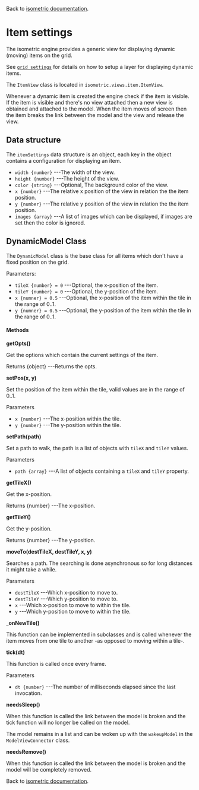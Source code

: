 Back to [isometric documentation](../readme.md).

# Item settings

The isometric engine provides a generic view for displaying dynamic (moving) items on the grid.

See [`grid settings`](grid.md) for details on how to setup a layer for displaying dynamic items.

The `ItemView` class is located in `isometric.views.item.ItemView`.

Whenever a dynamic item is created the engine check if the item is visible. If the item is visible
and there's no view attached then a new view is obtained and attached to the model. When the item
moves of screen then the item breaks the link between the model and the view and release the view.

## Data structure

The `itemSettings` data structure is an object, each key in the object contains a configuration for
displaying an item.

 + `width {number}` ---The width of the view.
 + `height {number}` ---The height of the view.
 + `color {string}` ---Optional, The background color of the view.
 + `x {number}` ---The relative x position of the view in relation the the item position.
 + `y {number}` ---The relative y position of the view in relation the the item position.
 + `images {array}` ---A list of images which can be displayed, if images are set then the color is ignored.

## DynamicModel Class

The `DynamicModel` class is the base class for all items which don't have a fixed position on the grid.

Parameters:

 + `tileX {number} = 0` ---Optional, the x-position of the item.
 + `tileY {number} = 0` ---Optional, the y-position of the item.
 + `x {numner} = 0.5` ---Optional, the x-position of the item within the tile in the range of 0..1.
 + `y {numner} = 0.5` ---Optional, the y-position of the item within the tile in the range of 0..1.

#### Methods

__getOpts()__

Get the options which contain the current settings of the item.

Returns
 {object} ---Returns the opts.

__setPos(x, y)__

Set the position of the item within the tile, valid values are in the range of 0..1.

Parameters
 + `x {number}` ---The x-position within the tile.
 + `y {number}` ---The y-position within the tile.

__setPath(path)__

Set a path to walk, the path is a list of objects with `tileX` and `tileY` values.

Parameters
 + `path {array}` ---A list of objects containing a `tileX` and `tileY` property.

__getTileX()__

Get the x-position.

Returns
 {number} ---The x-position.

__getTileY()__

Get the y-position.

Returns
 {number} ---The y-position.

__moveTo(destTileX, destTileY, x, y)__

Searches a path. The searching is done asynchronous so for long distances it might take a while.

Parameters
 + `destTileX` ---Which x-position to move to.
 + `destTileY` ---Which y-position to move to.
 + `x` ---Which x-position to move to within the tile.
 + `y` ---Which y-position to move to within the tile.

___onNewTile()__

This function can be implemented in subclasses and is called whenever the item moves from
one tile to another -as opposed to moving within a tile-.

__tick(dt)__

This function is called once every frame.

Parameters
 + `dt {number}` ---The number of milliseconds elapsed since the last invocation.

__needsSleep()__

When this function is called the link between the model is broken and the tick function will no
longer be called on the model.

The model remains in a list and can be woken up with the `wakeupModel` in the `ModelViewConnector` class.

__needsRemove()__

When this function is called the link between the model is broken and the model will be completely removed.

Back to [isometric documentation](../readme.md).